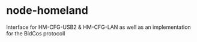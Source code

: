 node-homeland
=============

Interface for HM-CFG-USB2 &amp; HM-CFG-LAN as well as an implementation for the BidCos protocoll
